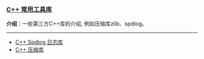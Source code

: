 ### [C++ 常用工具库](#)

**介绍**：一些第三方C++库的介绍, 例如压缩库zlib、spdlog。

----

- [C++ Spdlog 日志库](./spdlog)
- [C++ 压缩库](./zlib)